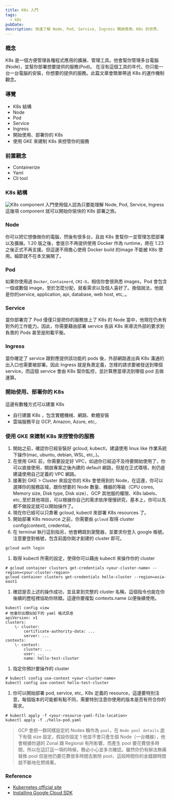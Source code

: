 ```yaml
---
title: K8s 入門 
tags: 
  - k8s
pubDate:
description: 快速了解 Node, Pod, Service, Ingress 開啟使用，K8s 的世界。 
---
```


### 概念
  K8s 是一個方便管理各種程式應用的擴展、管理工具。他會幫你管理多台電腦(Node)，並幫你部署想要提供的服務(Pod)。
  在沒有這個工具的年代，你只能一台一台電腦的安裝，你想要的提供的服務。此篇文章會簡單帶過 K8s 的運作機制觀念。

### 導覽
- K8s 結構
- Node
- Pod
- Service
- Ingress
- 開始使用、部署你的 K8s
- 使用 GKE 來建制 K8s 來控管你的服務

### 前置觀念
- Containerize
- Yaml
- Cli tool

### K8s 結構
![K8s component](https://d33wubrfki0l68.cloudfront.net/2475489eaf20163ec0f54ddc1d92aa8d4c87c96b/e7c81/images/docs/components-of-kubernetes.svg)
入門使用個人認為只要能理解 Node, Pod, Service, Ingress 這幾項 component 就可以開始你愉快的 K8s 部署之旅。

### Node
你可以把它想像做你的電腦，然後有很多台，且由 K8s 會幫你一並管理怎麼部署以及擴展。1.20 版之後，會提示不再提供使用 Docker 作為 runtime，將在 1.23 之後正式不再支援。但這邊不用擔心使用 Docker build 的image 不能被 K8s 使用。細節就不在本文展開了。

### Pod
如果你使用過 `Docker`, `Containerd`, `CRI-O`，相信你會很熟悉 images，Pod 會包含一個或數個 image，至於怎麼分配，就看需求以及個人喜好了。換個說法，他就是你的service, application, api, database, web host, etc,.。 

### Service
當你部署完了 Pod 僅僅只是把你的服務放上了 K8s 的 Node 當中，他現在仍未有對外的工作能力。因此，你需要藉由部署 service 告訴 K8s 來導流外部的要求到負責的 Pods 甚至是附載平衡。

### Ingress
當你確定了 service 跟對應提供該功能的 pods 後，外部網路進出與 K8s 溝通的出入口也需要被部署。因此 Ingress 就是負責定義，怎樣的請求要被發送到哪個 service，而這個 service 會由 K8s 幫你監控，並計算應當導流到哪個 pod 去做運算。

### 開始使用、部署你的 K8s
這邊有數種方式可以建置 K8s
- 自行建置 K8s ，包含實體機械、網路、軟體安裝
- 雲端服務平台 GCP, Amazon, Azure, etc,.

### 使用 GKE 來建制 K8s 來控管你的服務
1. 開始之前，確認你已經安裝好 gcloud, kubectl，建議使用 linux like 作業系統下操作(mac, ubuntu, debian, WSL, etc,.)。
1. 在使用 GKE 前，你需要設定好 VPC，如過你已經迫不及待要開始使用了，你可以直接使用，開啟專案之後內建的 default 網路，但是在正式環境，則仍是建議使用自己定義的 VPC 網路。
1. 接著到 GKE &gt; Cluster 來設定你的 K8s 會使用到的 Node，在這邊，你可以選擇你的服務區域，跟你想要的 Node 數量、機器的等級（CPU cores, Memory size, Disk type, Disk size）、GCP 其他服的權限、K8s labels、etc,.至於其他項目，可以根據你自己的需求依序慢慢研究，基本上，你可以先都不做設定就可以開始操作了。
1. 現在你已經可以只靠著 gcloud, kubectl 來部署 K8s resources 了。
1. 開始部署 K8s resource 之前，你需要由 `gcloud` 取得 cluster config(context), credential。
1.  在 terminal 執行這到指另，他會轉跳到瀏覽器，並要求你登入 google 帳號。注意要登對帳號，包含前面你剛才創建的 cluster 即可。
```
gcloud auth login
```
    
1.  取得 kubectl 所需的設定，使得你可以藉由 kubectl 來操作你的 cluster
```
# gcloud container clusters get-credentials <your-cluster-name> --region=<your-cluster-region>
gcloud container clusters get-credentials hello-cluster --region=asia-east1
```
        
1.  確認是否上述的操作成功，並且拿到完整的 cluster 名稱，這個指令也能在你後續的歷程裡協助你除錯。這邊你要複製 contexts.name 以便後續使用。
```
kubectl config view
# 他會印出類似如下的 yaml 格式訊息
apiVersion: v1
clusters:
    \- cluster:
        certificate-authority-data: ...
        server: ...
contexts:
    \- context:
        cluster: ...
        user: ...
        name: hello-test-cluster
```
    
1.  指定你預計要操作的 cluster
```
# kubectl config use-context <your-cluster-name>
kubectl config use-context hello-test-cluster
```
    
1. 你可以開始部署 pod, service, etc,. K8s 定義的 resource，這邊要特別注意，每個版本的可能都有點不同，需要特別注意你使用的版本是否有符合你的需求。
```
# kubectl apply -f <your-resource-yaml-file-location>
kubectl apply -f ./hello-pod.yaml
```
 
> GCP 會把一群同樣設定的 Nodes 稱作為 `pool`，在 `Node pool details` 底下有個 size 設定，假設你設定 1 他並不會只產生個 Node（一台機器），他會根據你選的 Zonal 跟 Regional 有所影響，而產生 pool 要花費很多時間，所以在這訂這一項的時候，務必小心並多次確認。雖然你仍有辦法無痛替換 pool 但是他仍要花費很多時間去刪除 pool，這段時間你的金錢跟時間就不斷地在燃燒著。


### Reference
- [Kubernetes official site](https://kubernetes.io/)
- [Installing Google Cloud SDK](https://cloud.google.com/sdk/docs/install#linux)  